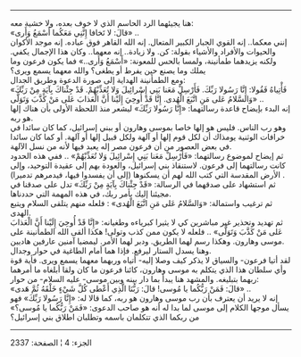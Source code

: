 ------------------------------------------------------------------------

هنا يجيئهما الرد الحاسم الذي لا خوف بعده، ولا خشية معه:  
«قالَ: لا تَخافا إِنَّنِي مَعَكُما أَسْمَعُ وَأَرى» ..  
إنني معكما.. إنه القوي الجبار الكبير المتعال. إنه الله القاهر فوق عباده.
إنه موجد الأكوان والحيوات والأفراد والأشياء بقولة: كن. ولا زيادة.. إنه
معهما.. وكان هذا الإجمال يكفي. ولكنه يزيدهما طمأنينة، ولمسا بالحس
للمعونة: «أَسْمَعُ وَأَرى..» فما يكون فرعون وما يملك وما يصنع حين يفرط أو
يطغى؟ والله معهما يسمع ويرى؟  
ومع الطمأنينة الهداية إلى صورة الدعوة وطريق الجدال:  
«فَأْتِياهُ فَقُولا: إِنَّا رَسُولا رَبِّكَ. فَأَرْسِلْ مَعَنا بَنِي إِسْرائِيلَ وَلا تُعَذِّبْهُمْ. قَدْ
جِئْناكَ بِآيَةٍ مِنْ رَبِّكَ وَالسَّلامُ عَلى مَنِ اتَّبَعَ الْهُدى. إِنَّا قَدْ أُوحِيَ إِلَيْنا أَنَّ الْعَذابَ
عَلى مَنْ كَذَّبَ وَتَوَلَّى» ..  
إنه البدء بإيضاح قاعدة رسالتهما: «إِنَّا رَسُولا رَبِّكَ» ليشعر منذ اللحظة الأولى
بأن هناك إلها هو ربه.  
وهو رب الناس. فليس هو إلها خاصا بموسى وهارون أو ببني إسرائيل، كما كان
سائدا في خرافات الوثنية يومذاك أن لكل قوم إلها أو آلهة ولكل قبيل إلها أو
آلهة. أو كما كان سائدا في بعض العصور من أن فرعون مصر إله يعبد فيها لأنه
من نسل الآلهة.  
ثم إيضاح لموضوع رسالتهما: «فَأَرْسِلْ مَعَنا بَنِي إِسْرائِيلَ وَلا تُعَذِّبْهُمْ» .. ففي هذه
الحدود كانت رسالتهما إلى فرعون. لاستنقاذ بني إسرائيل، والعودة بهم إلى
عقيدة التوحيد، وإلى الأرض المقدسة التي كتب الله لهم أن يسكنوها (إلى أن
يفسدوا فيها، فيدمرهم تدميرا) .  
ثم استشهاد على صدقهما في الرسالة: «قَدْ جِئْناكَ بِآيَةٍ مِنْ رَبِّكَ» تدل على صدقنا
في مجيئنا إليك بأمر ربك، في هذه المهمة التي حددناها.  
ثم ترغيب واستمالة: «وَالسَّلامُ عَلى مَنِ اتَّبَعَ الْهُدى» : فلعله منهم يتلقى السلام
ويتبع الهدى.  
ثم تهديد وتحذير غير مباشرين كي لا يثيرا كبرياءه وطغيانه: «إِنَّا قَدْ أُوحِيَ
إِلَيْنا أَنَّ الْعَذابَ عَلى مَنْ كَذَّبَ وَتَوَلَّى» .. فلعله لا يكون ممن كذب وتولى! هكذا
ألقى الله الطمأنينة على موسى وهارون. وهكذا رسم لهما الطريق. ودبر لهما
الأمر. ليمضيا آمنين عارفين هاديين.  
وهنا يسدل الستار ليرفع. فإذا هما أمام الطاغية في حوار وجدال.  
لقد أتيا فرعون- والسياق لا يذكر كيف وصلا إليه- أتياه وربهما معهما يسمع
ويرى. فأية قوة وأي سلطان هذا الذي يتكلم به موسى وهارون، كائنا فرعون ما
كان ولقا أبلغاه ما أمرهما ربهما بتبليغه. والمشهد هنا يبدأ بما دار بينه
وبين موسى- عليه السلام- من حوار:  
«قالَ: فَمَنْ رَبُّكُما يا مُوسى! قالَ: رَبُّنَا الَّذِي أَعْطى كُلَّ شَيْءٍ خَلْقَهُ ثُمَّ هَدى» ..  
إنه لا يريد أن يعترف بأن رب موسى وهارون هو ربه، كما قالا له: «إِنَّا رَسُولا
رَبِّكَ» فهو يسأل موجها الكلام إلى موسى لما بدا له أنه هو صاحب الدعوى: «فَمَنْ
رَبُّكُما يا مُوسى؟» من ربكما الذي تتكلمان باسمه وتطلبان اطلاق بني إسرائيل؟

------------------------------------------------------------------------

الجزء: 4 ¦ الصفحة: 2337
